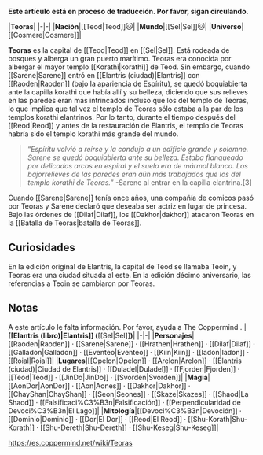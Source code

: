 **Este artículo está en proceso de traducción. Por favor, sigan circulando.**


|**Teoras**|
|-|-|
|**Nación**|[[Teod\|Teod]]🐱︎|
|**Mundo**|[[Sel\|Sel]]🐱︎|
|**Universo**|[[Cosmere\|Cosmere]]|

**Teoras** es la capital de [[Teod\|Teod]] en [[Sel\|Sel]]. Está rodeada de bosques y alberga un gran puerto marítimo.
Teoras era conocida por albergar el mayor templo [[Korathi\|korathi]] de Teod. Sin embargo, cuando [[Sarene\|Sarene]] entró en [[Elantris (ciudad)\|Elantris]] con [[Raoden\|Raoden]] (bajo la apariencia de Espíritu), se quedó boquiabierta ante la capilla korathi que había allí y su belleza, diciendo que sus relieves en las paredes eran más intrincados incluso que los del templo de Teoras, lo que implica que tal vez el templo de Teoras sólo estaba a la par de los templos korathi elantrinos. Por lo tanto, durante el tiempo después del [[Reod\|Reod]] y antes de la restauración de Elantris, el templo de Teoras habría sido el templo korathi más grande del mundo.

>“*Espíritu volvió a reírse y la condujo a un edificio grande y solemne. Sarene se quedó boquiabierta ante su belleza. Estaba flanqueado por delicados arcos en espiral y el suelo era de mármol blanco. Los bajorrelieves de las paredes eran aún más trabajados que los del templo korathi de Teoras.*”
\-Sarene al entrar en la capilla elantrina.[3]


Cuando [[Sarene\|Sarene]] tenía once años, una compañía de comicos pasó por Teoras y Sarene declaró que deseaba ser actriz en lugar de princesa.
Bajo las órdenes de [[Dilaf\|Dilaf]], los [[Dakhor\|dakhor]] atacaron Teoras en la [[Batalla de Teoras\|batalla de Teoras]].

## Curiosidades
En la edición original de Elantris, la capital de Teod se llamaba Teoin, y Teoras era una ciudad situada al este. En la edición décimo aniversario, las referencias a Teoin se cambiaron por Teoras.
## Notas

A este artículo le falta información. Por favor, ayuda a The Coppermind .
|**[[Elantris (libro)\|Elantris]] (**[[Sel\|Sel]]**)**|
|-|-|
|**Personajes**|[[Raoden\|Raoden]] · [[Sarene\|Sarene]] · [[Hrathen\|Hrathen]] · [[Dilaf\|Dilaf]] · [[Galladon\|Galladon]] · [[Eventeo\|Eventeo]] · [[Kiin\|Kiin]] · [[Iadon\|Iadon]] · [[Roial\|Roial]]|
|**Lugares**|[[Opelon\|Opelon]] · [[Arelon\|Arelon]] · [[Elantris (ciudad)\|Ciudad de Elantris]] · [[Duladel\|Duladel]] · [[Fjorden\|Fjorden]] · [[Teod\|Teod]] · [[JinDo\|JinDo]] · [[Svorden\|Svorden]]|
|**Magia**|[[AonDor\|AonDor]] · [[Aon\|Aones]] · [[Dakhor\|Dakhor]] · [[ChayShan\|ChayShan]] · [[Seon\|Seones]] · [[Skaze\|Skazes]] · [[Shaod\|La Shaod]] · [[Falsificaci%C3%B3n\|Falsificación]] · [[Perpendicularidad de Devoci%C3%B3n\|El Lago]]|
|**Mitología**|[[Devoci%C3%B3n\|Devoción]] · [[Dominio\|Dominio]] · [[Dor\|El Dor]] · [[Reod\|El Reod]] · [[Shu-Korath\|Shu-Korath]] · [[Shu-Dereth\|Shu-Dereth]] · [[Shu-Keseg\|Shu-Keseg]]|



https://es.coppermind.net/wiki/Teoras